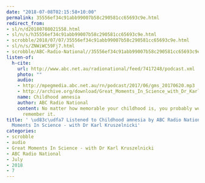 ```yaml
---
date: "2018-07-08T02:15:58+10:00"
permalink: 35556ef34c91abb99007b58c290581cc65693c9e.html
redirect_from:
- sl/n/d20180708021558.html
- sl/n/s/h35556ef34c91abb99007b58c290581cc65693c9e.html
- scrobble/2018/07/07/35556ef34c91abb99007b58c290581cc65693c9e.html
- sl/n/s/ZNWiWC59Fj7.html
- scrobble/ABC-Radio-National//35556ef34c91abb99007b58c290581cc65693c9e.html
listen-of:
  h-cite:
    url: http://www.abc.net.au/radionational/feed/7417248/podcast.xml
    photo: ""
    audio:
    - http://mpegmedia.abc.net.au/rn/podcast/2017/06/gms_20170620.mp3
    - http://archive.org/download/Great_Moments_In_Science_with_Dr_Karl_Kruszelnicki-Podcast-by-ABC_Radio_National/Childhood_amnesia.mp3
    name: Childhood amnesia
    author: ABC Radio National
    content: No matter how memorable your childhood is, you probably won't actually
      remember it.
title: ' \ud83c\udfa7 Listened to Childhood amnesia by ABC Radio National From Great
  Moments In Science - with Dr Karl Kruszelnicki'
categories:
- scrobble
- audio
- Great Moments In Science - with Dr Karl Kruszelnicki
- ABC Radio National
- July
- 2018
- 7
---
```


